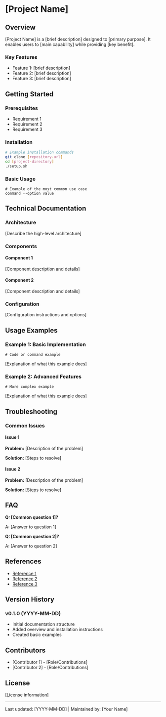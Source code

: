 <!--
PROJECT METADATA
----------------
status: Draft
phase: Initial Documentation
version: 0.1.0
author: [Your Name]
session_path: /home/donaldtanner/Documents/warp-ai-sessions/[Project-Name]
last_updated: [YYYY-MM-DD]
review_date: [YYYY-MM-DD]
current_task: Initial documentation setup
dependencies:
  - [dependency 1]
  - [dependency 2]
related_projects:
  - [related project 1]
  - [related project 2]
next_steps:
  - Complete project overview
  - Add technical specifications
  - Develop usage examples
-->

# [Project Name]

<!-- 
Main title should be descriptive yet concise.
Use PascalCase for the actual file name: ProjectName.md
-->

## Overview

<!-- 
Provide a concise introduction to the project.
- What is it?
- What problem does it solve?
- Who is it for?
- What are the key features?
-->

[Project Name] is a [brief description] designed to [primary purpose]. It enables users to [main capability] while providing [key benefit].

### Key Features

- Feature 1: [brief description]
- Feature 2: [brief description]
- Feature 3: [brief description]

## Getting Started

<!-- 
Provide clear instructions for initial setup and first use.
Include prerequisites, installation steps, and basic usage.
-->

### Prerequisites

- Requirement 1
- Requirement 2
- Requirement 3

### Installation

```bash
# Example installation commands
git clone [repository-url]
cd [project-directory]
./setup.sh
```

### Basic Usage

```
# Example of the most common use case
command --option value
```

## Technical Documentation

<!-- 
This section should contain detailed technical information.
Organize in logical subsections based on project complexity.
-->

### Architecture

[Describe the high-level architecture]

### Components

#### Component 1

[Component description and details]

#### Component 2

[Component description and details]

### Configuration

[Configuration instructions and options]

## Usage Examples

<!-- 
Provide comprehensive examples showing how to use the project.
Start with simple cases and progress to more complex scenarios.
-->

### Example 1: Basic Implementation

```
# Code or command example
```

[Explanation of what this example does]

### Example 2: Advanced Features

```
# More complex example
```

[Explanation of what this example does]

## Troubleshooting

<!-- 
Common issues and their solutions.
Organized by problem category or component.
-->

### Common Issues

#### Issue 1

**Problem:** [Description of the problem]

**Solution:** [Steps to resolve]

#### Issue 2

**Problem:** [Description of the problem]

**Solution:** [Steps to resolve]

## FAQ

<!-- 
Frequently asked questions in a question-answer format.
-->

**Q: [Common question 1]?**

A: [Answer to question 1]

**Q: [Common question 2]?**

A: [Answer to question 2]

## References

<!-- 
Links to external resources, related documentation, etc.
-->

- [Reference 1](URL)
- [Reference 2](URL)
- [Reference 3](URL)

## Version History

<!-- 
Chronological list of versions with changes.
Follow semantic versioning: vX.Y.Z
-->

### v0.1.0 (YYYY-MM-DD)

- Initial documentation structure
- Added overview and installation instructions
- Created basic examples

## Contributors

<!-- 
List of people who have contributed to the project.
-->

- [Contributor 1] - [Role/Contributions]
- [Contributor 2] - [Role/Contributions]

## License

<!-- 
License information and any legal notices.
-->

[License information]

---

<!-- 
Footer with maintenance information.
-->

Last updated: [YYYY-MM-DD] | Maintained by: [Your Name]

